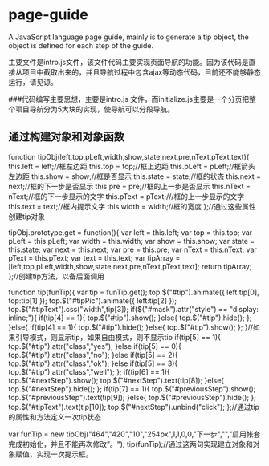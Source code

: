 page-guide
==========

A JavaScript language page guide, mainly is to generate a tip object, the object is defined for each step of the guide.

主要文件是intro.js文件，该文件代码主要实现页面导航的功能。因为该代码是直接从项目中截取出来的，并且导航过程中包含ajax等动态代码，目前还不能够静态运行，请见谅。

###代码编写主要思想，主要是intro.js 文件，而initialize.js主要是一个分页把整个项目导航分为5大块的实现，使导航可以分段导航。

通过构建对象和对象函数
-------
function tipObj(left,top,pLeft,width,show,state,next,pre,nText,pText,text){
	this.left = left;//框左边距
	this.top = top;//框上边距
	this.pLeft = pLeft;//框箭头左边距
	this.show = show;//框是否显示
	this.state = state;//框的状态
	this.next = next;//框的下一步是否显示
	this.pre = pre;//框的上一步是否显示
	this.nText = nText;//框的下一步显示的文字
	this.pText = pText;///框的上一步显示的文字
	this.text = text;//框内提示文字
	this.width = width;//框的宽度
};//通过这些属性创建tip对象

tipObj.prototype.get = function(){
	var left = this.left;
	var top = this.top;
	var pLeft = this.pLeft;
	var width = this.width;
	var show = this.show;
	var state = this.state;
	var next = this.next;
	var pre = this.pre;
	var nText = this.nText;
	var pText = this.pText;
	var text = this.text;
	var tipArray = [left,top,pLeft,width,show,state,next,pre,nText,pText,text];
	return tipArray;
};//创建tip方法，以备后面调用

function tip(funTip){
	var tip = funTip.get();
	top.$("#tip").animate({
		left:tip[0],
		top:tip[1]
	});
	top.$("#tipPic").animate({
		left:tip[2]
	});
	top.$("#tipText").css("width",tip[3]);
	if($("#mask").attr("style") == "display: inline;"){
		if(tip[4] == 1){
			top.$("#tip").show();
		}else{
			top.$("#tip").hide();
		};
	}else{
		if(tip[4] == 1){
			top.$("#tip").hide();
		}else{
			top.$("#tip").show();
		};
	}//如果引导模式，则显示tip，如果自由模式，则不显示tip
	if(tip[5] == 1){
		top.$("#tip").attr("class","yes");
	}else if(tip[5] == 0){
		top.$("#tip").attr("class","no");
	}else if(tip[5] == 2){
		top.$("#tip").attr("class","ok");
	}else if(tip[5] == 3){
		top.$("#tip").attr("class","well");
	};
	if(tip[6] == 1){
		top.$("#nextStep").show();
		top.$("#nextStep").text(tip[8]);
	}else{
		top.$("#nextStep").hide();
	};
	if(tip[7] == 1){
		top.$("#previousStep").show();
		top.$("#previousStep").text(tip[9]);
	}else{
		top.$("#previousStep").hide();
	};
	top.$("#tipText").text(tip[10]);
	top.$("#nextStep").unbind("click");
};//通过tip的属性和方法定义一次tip状态

var funTip = new tipObj("464","420","10","254px",1,1,0,0,"下一步","","启用帐套完成初始化，并且不能再次修改”。");
tip(funTip);//通过这两句实现建立对象和对象赋值，实现一次提示框。
